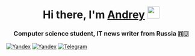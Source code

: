 <h1 align="center">Hi there, I'm <a href="https://t.me/crokod1le/" target="_blank">Andrey</a> 
<img src="https://github.com/blackcater/blackcater/raw/main/images/Hi.gif" height="32"/></h1>
<h3 align="center">Computer science student, IT news writer from Russia 🇷🇺</h3>

  [![Yandex](https://img.shields.io/badge/-klounlil@ya.ru-F9DB60?style=flat-square&logo=Yandex&logoColor=FF3333)](mailto:klounlil@ya.ru)
  [![Yandex](https://img.shields.io/badge/-i@kugubaev.ru-F9DB60?style=flat-square&logo=Yandex&logoColor=FF3333)](mailto:i@kugubaev.ru)
  [![Telegram](https://img.shields.io/badge/Telegram-blue?style=flat-square&logo=Telegram)](https://t.me/crokod1le)
